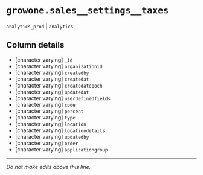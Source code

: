 # `growone.sales__settings__taxes`
`analytics_prod` | `analytics`

## Column details
* [character varying] `_id`
* [character varying] `organizationid`
* [character varying] `createdby`
* [character varying] `createdat`
* [character varying] `createdatepoch`
* [character varying] `updatedat`
* [character varying] `userdefinedfields`
* [character varying] `code`
* [character varying] `percent`
* [character varying] `type`
* [character varying] `location`
* [character varying] `locationdetails`
* [character varying] `updatedby`
* [character varying] `order`
* [character varying] `applicationgroup`

-------------------------------------------------------------------------------
*Do not make edits above this line.*
